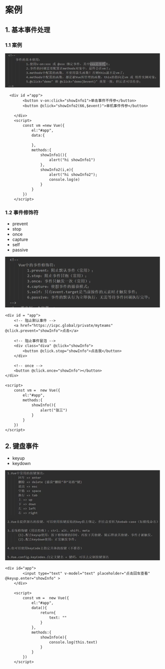 # 案例

## 1. 基本事件处理

### 1.1 案例

![image-20230602211908860](https://raw.githubusercontent.com/Janeonly300/codeImg/main/img/image-20230602211908860.png)

```vue
  <div id ="app">
        <button v-on:click="showInfo1">单击事件不传参</button>
        <button @click="showInfo2(66,$event)">单机事件传参</button>

    </div>
    <script>
        const vm =new Vue({
            el:"#app",
            data:{

            },
            methods:{
                showInfo1(){
                    alert("hi showInfo1")
                },
                showInfo2(i,e){
                    alert("hi showInfo2");
                    console.log(e)
                }
            }
        })
    </script>
```

### 1.2 事件修饰符

- prevent
- stop
- once
- capture
- self
- passive

![image-20230602215154630](https://raw.githubusercontent.com/Janeonly300/codeImg/main/img/image-20230602215154630.png)

```vue
<div id = "app">
    <!-- 阻止默认事件 -->
    <a href="https://icpc.global/private/myteams" @click.prevent="showInfo">点击</a>

    <!-- 阻止事件冒泡 -->
    <div class="diva" @click="showInfo">
        <button @click.stop="showInfo">点击我</button>
    </div>

    <!-- once -->
    <button @click.once="showInfo"></button>
</div>

<script>
    const vm =  new Vue({
        el:"#app",
        methods:{
            showInfo(){
                alert("张三")
            }
        }
    })
</script>
```





## 2. 键盘事件

- keyup
- keydown

![image-20230602215602046](https://raw.githubusercontent.com/Janeonly300/codeImg/main/img/image-20230602215602046.png)

```vue
<div id="app">
        <input type="text" v-model="text" placeholder="点击回车查看" @keyup.enter="showInfo" >
    </div>

    <script>
        const vm =  new Vue({
            el:"#app",
            data(){
                return{
                    text: ""
                }
            },
            methods:{
                showInfo(e){
                    console.log(this.text)
                }
            }
        })
    </script>
```

